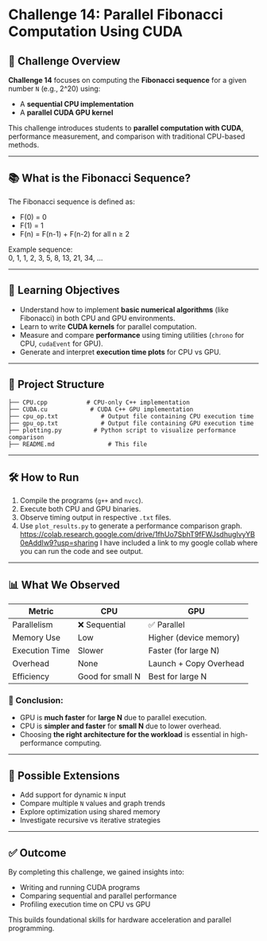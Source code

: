 # Challenge 14: Parallel Fibonacci Computation Using CUDA

## 🚀 Challenge Overview

**Challenge 14** focuses on computing the **Fibonacci sequence** for a given number `N` (e.g., 2^20) using:
- A **sequential CPU implementation**
- A **parallel CUDA GPU kernel**

This challenge introduces students to **parallel computation with CUDA**, performance measurement, and comparison with traditional CPU-based methods.

---

## 📚 What is the Fibonacci Sequence?

The Fibonacci sequence is defined as:
- F(0) = 0
- F(1) = 1
- F(n) = F(n-1) + F(n-2) for all n ≥ 2

Example sequence:  
0, 1, 1, 2, 3, 5, 8, 13, 21, 34, ...

---

## 🧠 Learning Objectives

- Understand how to implement **basic numerical algorithms** (like Fibonacci) in both CPU and GPU environments.
- Learn to write **CUDA kernels** for parallel computation.
- Measure and compare **performance** using timing utilities (`chrono` for CPU, `cudaEvent` for GPU).
- Generate and interpret **execution time plots** for CPU vs GPU.

---

## 📁 Project Structure

```
├── CPU.cpp           # CPU-only C++ implementation
├── CUDA.cu            # CUDA C++ GPU implementation
├── cpu_op.txt            # Output file containing CPU execution time
├── gpu_op.txt            # Output file containing GPU execution time
├── plotting.py         # Python script to visualize performance comparison
├── README.md               # This file
```

---

## 🛠️ How to Run

1. Compile the programs (`g++` and `nvcc`).
2. Execute both CPU and GPU binaries.
3. Observe timing output in respective `.txt` files.
4. Use `plot_results.py` to generate a performance comparison graph.
https://colab.research.google.com/drive/1fhUo7SbhT9fFWJsdhuglvyYB0eAddIw9?usp=sharing
I have included a link to my google collab where you can run the code and see output.
---

## 📊 What We Observed

| Metric           | CPU              | GPU              |
|------------------|------------------|------------------|
| Parallelism      | ❌ Sequential     | ✅ Parallel       |
| Memory Use       | Low              | Higher (device memory) |
| Execution Time   | Slower           | Faster (for large N)   |
| Overhead         | None             | Launch + Copy Overhead |
| Efficiency       | Good for small N | Best for large N       |

### 📌 Conclusion:
- GPU is **much faster** for **large N** due to parallel execution.
- CPU is **simpler and faster** for **small N** due to lower overhead.
- Choosing **the right architecture for the workload** is essential in high-performance computing.

---

## 🔄 Possible Extensions

- Add support for dynamic `N` input
- Compare multiple `N` values and graph trends
- Explore optimization using shared memory
- Investigate recursive vs iterative strategies

---

## ✅ Outcome

By completing this challenge, we gained insights into:
- Writing and running CUDA programs
- Comparing sequential and parallel performance
- Profiling execution time on CPU vs GPU

This builds foundational skills for hardware acceleration and parallel programming.